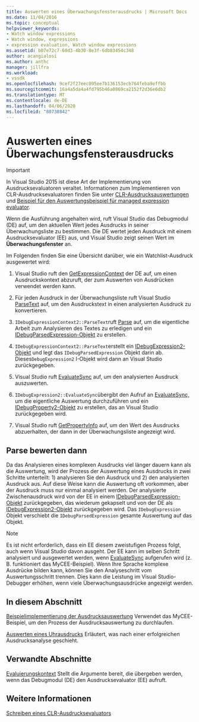 ```yaml
---
title: Auswerten eines Überwachungsfensterausdrucks | Microsoft Docs
ms.date: 11/04/2016
ms.topic: conceptual
helpviewer_keywords:
- Watch window expressions
- Watch window, expressions
- expression evaluation, Watch window expressions
ms.assetid: b07e72c7-60d3-4b30-8e3f-6db83454c348
author: acangialosi
ms.author: anthc
manager: jillfra
ms.workload:
- vssdk
ms.openlocfilehash: 9cef2f27eec095ee7b136153ecb764feba9effbb
ms.sourcegitcommit: 16a4a5da4a4fd795b46a0869ca2152f2d36e6db2
ms.translationtype: MT
ms.contentlocale: de-DE
ms.lasthandoff: 04/06/2020
ms.locfileid: "80738842"
---
```

# <a name="evaluate-a-watch-window-expression"></a>Auswerten eines Überwachungsfensterausdrucks
> [!IMPORTANT]
> In Visual Studio 2015 ist diese Art der Implementierung von Ausdrucksevaluatoren veraltet. Informationen zum Implementieren von CLR-Ausdrucksevaluatoren finden Sie unter [CLR-Ausdrucksauswertungen](https://github.com/Microsoft/ConcordExtensibilitySamples/wiki/CLR-Expression-Evaluators) und [Beispiel für den Auswertungsbeispiel für managed expression evaluator](https://github.com/Microsoft/ConcordExtensibilitySamples/wiki/Managed-Expression-Evaluator-Sample).

 Wenn die Ausführung angehalten wird, ruft Visual Studio das Debugmodul (DE) auf, um den aktuellen Wert jedes Ausdrucks in seiner Überwachungsliste zu bestimmen. Die DE wertet jeden Ausdruck mit einem Ausdrucksevaluator (EE) aus, und Visual Studio zeigt seinen Wert im **Überwachungsfenster** an.

 Im Folgenden finden Sie eine Übersicht darüber, wie ein Watchlist-Ausdruck ausgewertet wird:

1. Visual Studio ruft den [GetExpressionContext](../../extensibility/debugger/reference/idebugstackframe2-getexpressioncontext.md) der DE auf, um einen Ausdruckskontext abzuruft, der zum Auswerten von Ausdrücken verwendet werden kann.

2. Für jeden Ausdruck in der Überwachungsliste ruft Visual Studio [ParseText](../../extensibility/debugger/reference/idebugexpressioncontext2-parsetext.md) auf, um den Ausdruckstext in einen analysierten Ausdruck zu konvertieren.

3. `IDebugExpressionContext2::ParseText`ruft [Parse](../../extensibility/debugger/reference/idebugexpressionevaluator-parse.md) auf, um die eigentliche Arbeit zum Analysieren des Textes zu erledigen und ein [IDebugParsedExpression-Objekt](../../extensibility/debugger/reference/idebugparsedexpression.md) zu erstellen.

4. `IDebugExpressionContext2::ParseText`erstellt ein [IDebugExpression2-Objekt](../../extensibility/debugger/reference/idebugexpression2.md) und legt das `IDebugParsedExpression` Objekt darin ab. Dieses`DebugExpression2` I-Objekt wird dann an Visual Studio zurückgegeben.

5. Visual Studio ruft [EvaluateSync](../../extensibility/debugger/reference/idebugexpression2-evaluatesync.md) auf, um den analysierten Ausdruck auszuwerten.

6. `IDebugExpression2::EvaluateSync`übergibt den Aufruf an [EvaluateSync,](../../extensibility/debugger/reference/idebugparsedexpression-evaluatesync.md) um die eigentliche Auswertung durchzuführen und ein [IDebugProperty2-Objekt](../../extensibility/debugger/reference/idebugproperty2.md) zu erstellen, das an Visual Studio zurückgegeben wird.

7. Visual Studio ruft [GetPropertyInfo](../../extensibility/debugger/reference/idebugproperty2-getpropertyinfo.md) auf, um den Wert des Ausdrucks abzuerhalten, der dann in der Überwachungsliste angezeigt wird.

## <a name="parse-then-evaluate"></a>Parse bewerten dann
 Da das Analysieren eines komplexen Ausdrucks viel länger dauern kann als die Auswertung, wird der Prozess der Auswertung eines Ausdrucks in zwei Schritte unterteilt: 1) analysieren Sie den Ausdruck und 2) den analysierten Ausdruck aus. Auf diese Weise kann die Auswertung oft vorkommen, aber der Ausdruck muss nur einmal analysiert werden. Der analysierte Zwischenausdruck wird von der EE in einem [IDebugParsedExpression-Objekt](../../extensibility/debugger/reference/idebugparsedexpression.md) zurückgegeben, das wiederum gekapselt und von der DE als [IDebugExpression2-Objekt](../../extensibility/debugger/reference/idebugexpression2.md) zurückgegeben wird. Das `IDebugExpression` Objekt verschiebt die `IDebugParsedExpression` gesamte Auswertung auf das Objekt.

> [!NOTE]
> Es ist nicht erforderlich, dass ein EE diesem zweistufigen Prozess folgt, auch wenn Visual Studio davon ausgeht. Der EE kann im selben Schritt analysiert und ausgewertet werden, wenn [EvaluateSync](../../extensibility/debugger/reference/idebugparsedexpression-evaluatesync.md) aufgerufen wird (z. B. funktioniert das MyCEE-Beispiel). Wenn Ihre Sprache komplexe Ausdrücke bilden kann, können Sie den Analyseschritt vom Auswertungsschritt trennen. Dies kann die Leistung im Visual Studio-Debugger erhöhen, wenn viele Überwachungsausdrücke angezeigt werden.

## <a name="in-this-section"></a>In diesem Abschnitt
 [Beispielimplementierung der Ausdrucksauswertung](../../extensibility/debugger/sample-implementation-of-expression-evaluation.md) Verwendet das MyCEE-Beispiel, um den Prozess der Ausdrucksauswertung zu durchlaufen.

 [Auswerten eines Uhrausdrucks](../../extensibility/debugger/evaluating-a-watch-expression.md) Erläutert, was nach einer erfolgreichen Ausdrucksanalyse geschieht.

## <a name="related-sections"></a>Verwandte Abschnitte
 [Evaluierungskontext](../../extensibility/debugger/evaluation-context.md) Stellt die Argumente bereit, die übergeben werden, wenn das Debugmodul (DE) den Ausdrucksevaluator (EE) aufruft.

## <a name="see-also"></a>Weitere Informationen
 [Schreiben eines CLR-Ausdrucksevaluators](../../extensibility/debugger/writing-a-common-language-runtime-expression-evaluator.md)
